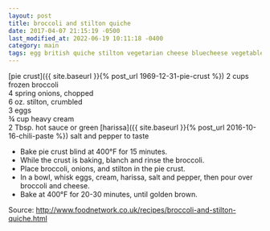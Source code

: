 ```yaml
---
layout: post
title: broccoli and stilton quiche
date: 2017-04-07 21:15:19 -0500
last_modified_at: 2022-06-19 10:11:18 -0400
category: main
tags: egg british quiche stilton vegetarian cheese bluecheese vegetable dairy
---
```

[pie crust]({{ site.baseurl }}{% post_url 1969-12-31-pie-crust %})
2 cups frozen broccoli  
4 spring onions, chopped  
6 oz. stilton, crumbled  
3 eggs  
¾ cup heavy cream  
2 Tbsp. hot sauce or green [harissa]({{ site.baseurl }}{% post_url 2016-10-16-chili-paste %})
salt and pepper to taste  

  * Bake pie crust blind at 400°F for 15 minutes.
  * While the crust is baking, blanch and rinse the broccoli.
  * Place broccoli, onions, and stilton in the pie crust.
  * In a bowl, whisk eggs, cream, harissa, salt and pepper, then pour over broccoli and cheese.
  * Bake at 400°F for 20-30 minutes, until golden brown.

Source: <http://www.foodnetwork.co.uk/recipes/broccoli-and-stilton-quiche.html>
